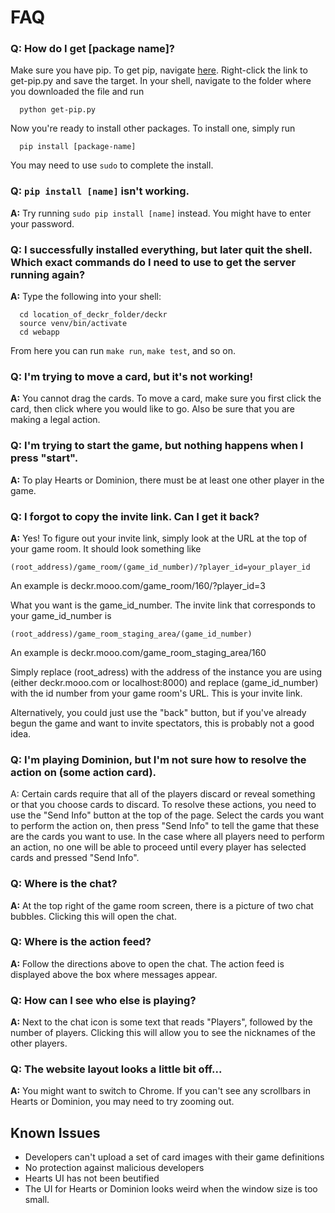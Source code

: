 # FAQ

### Q: How do I get [package name]?

Make sure you have pip. To get pip, navigate [here](https://pip.pypa.io/en/latest/installing.html). Right-click the link to get-pip.py and save the target. In your shell, navigate to the folder where you downloaded the file and run

```
  python get-pip.py
```

Now you're ready to install other packages. To install one, simply run

```
  pip install [package-name]
```

You may need to use `sudo` to complete the install.
 
### Q: `pip install [name]` isn't working.

**A:** Try running `sudo pip install [name]` instead. You might have to enter your password.

### Q: I successfully installed everything, but later quit the shell. Which exact commands do I need to use to get the server running again?

**A:** Type the following into your shell:

```
  cd location_of_deckr_folder/deckr
  source venv/bin/activate
  cd webapp
```

From here you can run `make run`, `make test`, and so on.

### Q: I'm trying to move a card, but it's not working!

**A:** You cannot drag the cards. To move a card, make sure you first click the card, then click where you would like to go. Also be sure that you are making a legal action.

### Q: I'm trying to start the game, but nothing happens when I press "start".

**A:** To play Hearts or Dominion, there must be at least one other player in the game.

### Q: I forgot to copy the invite link. Can I get it back?

**A:** Yes! To figure out your invite link, simply look at the URL at the top of your game room. It should look something like

`(root_address)/game_room/(game_id_number)/?player_id=your_player_id`

An example is deckr.mooo.com/game_room/160/?player_id=3

 What you want is the game_id_number. The invite link that corresponds to your game_id_number is

`(root_address)/game_room_staging_area/(game_id_number)`

An example is deckr.mooo.com/game_room_staging_area/160

Simply replace (root_adress) with the address of the instance you are using (either deckr.mooo.com or localhost:8000) and replace (game_id_number) with the id number from your game room's URL. This is your invite link.

Alternatively, you could just use the "back" button, but if you've already begun the game and want to invite spectators, this is probably not a good idea.

### Q: I'm playing Dominion, but I'm not sure how to resolve the action on (some action card).

A: Certain cards require that all of the players discard or reveal something or that you choose cards to discard. To resolve these actions, you need to use the "Send Info" button at the top of the page. Select the cards you want to perform the action on, then press "Send Info" to tell the game that these are the cards you want to use. In the case where all players need to perform an action, no one will be able to proceed until every player has selected cards and pressed "Send Info".

### Q: Where is the chat?

**A:** At the top right of the game room screen, there is a picture of two chat bubbles. Clicking this will open the chat.

### Q: Where is the action feed?

**A:** Follow the directions above to open the chat. The action feed is displayed above the box where messages appear.

### Q: How can I see who else is playing?

**A:** Next to the chat icon is some text that reads "Players", followed by the number of players. Clicking this will allow you to see the nicknames of the other players.

### Q: The website layout looks a little bit off...

**A:** You might want to switch to Chrome. If you can't see any scrollbars in Hearts or Dominion, you may need to try zooming out.

## Known Issues

* Developers can't upload a set of card images with their game definitions
* No protection against malicious developers
* Hearts UI has not been beutified
* The UI for Hearts or Dominion looks weird when the window size is too small.